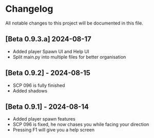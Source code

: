 # Changelog

All notable changes to this project will be documented in this file.
## [Beta 0.9.3.a] 2024-08-17
- Added player Spawn UI and Help UI
- Split main.py into multiple files for better organisation
## [Beta 0.9.2] - 2024-08-15
- SCP 096 is fully finished
- Added shadows

## [Beta 0.9.1] - 2024-08-14
- Added player spawn features
- SCP 096 is fixed, he now chases you while facing your direction
- Pressing F1 will give you a help screen

